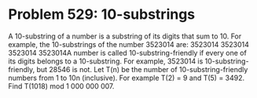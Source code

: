 # Problem 529: 10-substrings
A 10-substring of a number is a substring of its digits that sum to 10.
For example, the 10-substrings of the number 3523014 are: 3523014
3523014 3523014 3523014A number is called 10-substring-friendly if every
one of its digits belongs to a 10-substring. For example, 3523014 is
10-substring-friendly, but 28546 is not. Let T(n) be the number of
10-substring-friendly numbers from 1 to 10n (inclusive). For example
T(2) = 9 and T(5) = 3492. Find T(1018) mod 1 000 000 007.
